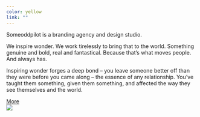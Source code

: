 ```yaml
---
color: yellow
link: ""
---
```

<div class="contained">
<div class="scale-text">
	<div class="left display-serif left-align">
	  <p class="drop-cap">Someoddpilot is a branding agency and design studio.</p>
	  <p>We inspire wonder. We work tirelessly to bring that to the world. Something genuine and bold, real and fantastical. Because that’s what moves people. And always has. </p>
	  <p>Inspiring wonder forges a deep bond – you leave someone better off than they were before you came along – the essence of any relationship. You’ve taught them something, given them something, and affected the way they see themselves and the world.</p>
	  <a class="block-link" href="#">More</a>
    </div>
	</div>
	<div class="right">
	  <img class="fit-image vert-center" src="/assets/images/home-slides/half.jpg" />
	</div>
</div>
